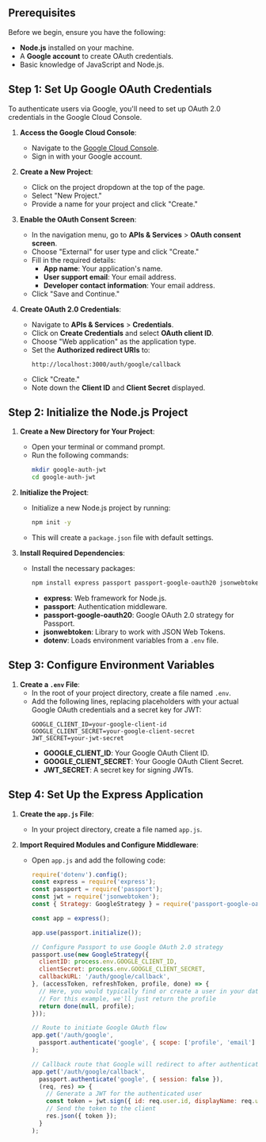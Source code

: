 ## Prerequisites

Before we begin, ensure you have the following:

- **Node.js** installed on your machine.
- A **Google account** to create OAuth credentials.
- Basic knowledge of JavaScript and Node.js.

## Step 1: Set Up Google OAuth Credentials

To authenticate users via Google, you'll need to set up OAuth 2.0 credentials in the Google Cloud Console.

1. **Access the Google Cloud Console**:
   - Navigate to the [Google Cloud Console](https://console.cloud.google.com/).
   - Sign in with your Google account.

2. **Create a New Project**:
   - Click on the project dropdown at the top of the page.
   - Select "New Project."
   - Provide a name for your project and click "Create."

3. **Enable the OAuth Consent Screen**:
   - In the navigation menu, go to **APIs & Services** > **OAuth consent screen**.
   - Choose "External" for user type and click "Create."
   - Fill in the required details:
     - **App name**: Your application's name.
     - **User support email**: Your email address.
     - **Developer contact information**: Your email address.
   - Click "Save and Continue."

4. **Create OAuth 2.0 Credentials**:
   - Navigate to **APIs & Services** > **Credentials**.
   - Click on **Create Credentials** and select **OAuth client ID**.
   - Choose "Web application" as the application type.
   - Set the **Authorized redirect URIs** to:
     ```
     http://localhost:3000/auth/google/callback
     ```
   - Click "Create."
   - Note down the **Client ID** and **Client Secret** displayed.

## Step 2: Initialize the Node.js Project

1. **Create a New Directory for Your Project**:
   - Open your terminal or command prompt.
   - Run the following commands:
     ```bash
     mkdir google-auth-jwt
     cd google-auth-jwt
     ```

2. **Initialize the Project**:
   - Initialize a new Node.js project by running:
     ```bash
     npm init -y
     ```
   - This will create a `package.json` file with default settings.

3. **Install Required Dependencies**:
   - Install the necessary packages:
     ```bash
     npm install express passport passport-google-oauth20 jsonwebtoken dotenv
     ```
     - **express**: Web framework for Node.js.
     - **passport**: Authentication middleware.
     - **passport-google-oauth20**: Google OAuth 2.0 strategy for Passport.
     - **jsonwebtoken**: Library to work with JSON Web Tokens.
     - **dotenv**: Loads environment variables from a `.env` file.

## Step 3: Configure Environment Variables

1. **Create a `.env` File**:
   - In the root of your project directory, create a file named `.env`.
   - Add the following lines, replacing placeholders with your actual Google OAuth credentials and a secret key for JWT:
     ```env
     GOOGLE_CLIENT_ID=your-google-client-id
     GOOGLE_CLIENT_SECRET=your-google-client-secret
     JWT_SECRET=your-jwt-secret
     ```
     - **GOOGLE_CLIENT_ID**: Your Google OAuth Client ID.
     - **GOOGLE_CLIENT_SECRET**: Your Google OAuth Client Secret.
     - **JWT_SECRET**: A secret key for signing JWTs.

## Step 4: Set Up the Express Application

1. **Create the `app.js` File**:
   - In your project directory, create a file named `app.js`.

2. **Import Required Modules and Configure Middleware**:
   - Open `app.js` and add the following code:
     ```javascript
     require('dotenv').config();
     const express = require('express');
     const passport = require('passport');
     const jwt = require('jsonwebtoken');
     const { Strategy: GoogleStrategy } = require('passport-google-oauth20');

     const app = express();

     app.use(passport.initialize());

     // Configure Passport to use Google OAuth 2.0 strategy
     passport.use(new GoogleStrategy({
       clientID: process.env.GOOGLE_CLIENT_ID,
       clientSecret: process.env.GOOGLE_CLIENT_SECRET,
       callbackURL: '/auth/google/callback',
     }, (accessToken, refreshToken, profile, done) => {
       // Here, you would typically find or create a user in your database
       // For this example, we'll just return the profile
       return done(null, profile);
     }));

     // Route to initiate Google OAuth flow
     app.get('/auth/google',
       passport.authenticate('google', { scope: ['profile', 'email'] })
     );

     // Callback route that Google will redirect to after authentication
     app.get('/auth/google/callback',
       passport.authenticate('google', { session: false }),
       (req, res) => {
         // Generate a JWT for the authenticated user
         const token = jwt.sign({ id: req.user.id, displayName: req.user.displayName }, process.env.JWT_SECRET, { expiresIn: '1h' });
         // Send the token to the client
         res.json({ token });
       }
     );

```